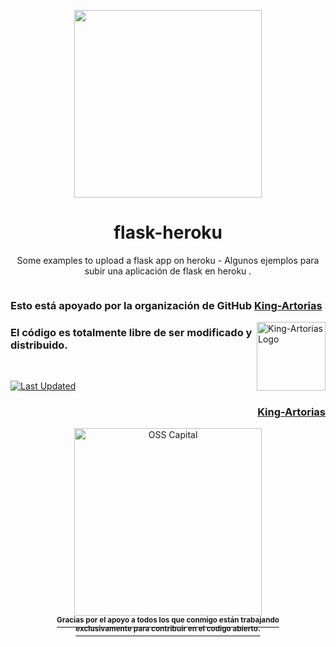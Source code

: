 <p align="center">
  <img width="300px" src="https://blog.desdelinux.net/wp-content/uploads/2019/01/bash-logo.jpg">
</p>

<h1 align="center">flask-heroku</h1>

<p align="center">Some examples to upload a flask app on heroku - Algunos ejemplos para subir una aplicación de flask en heroku
.</p>

<p align="center">
  <a aria-label="license" href="https://github.com/krootca/Ofuscated-Bash/blob/main/LICENSE">
    <img src="https://img.shields.io/github/license/primer/css.svg" alt="">
  </a>
</p>

### Esto está apoyado por la organización de GitHub [King-Artorias](https://github.com/King-Artorias) 

<img src="https://avatars.githubusercontent.com/u/89755140?s=200&v=4" align="right"
     alt="King-Artorias Logo" width="110" height="110">
### El código es totalmente libre de ser modificado y distribuido.
<br>

[![Last Updated](https://img.shields.io/github/issues/krootca/Ofuscated-Bash)](https://github.com/krootca/Ofuscated-Bash/commits/main)

<h3 align="right">	
	<a href="https://github.com/King-Artorias">King-Artorias</a>
</h3>




<div align="center">
              <a href="https://krootca.github.io/">
			<div>
				<img src="https://github.com/krootca/Ofuscated-Python3/blob/main/logo.gif" width="300" alt="OSS Capital">
			</div>
			<div>
				<sup><b>Gracias por el apoyo a todos los que conmigo están trabajando<br>exclusivamente para contribuir en el codigo abierto.</b></sup>
			</div>
		</a>
                                                                                                                             </div>
